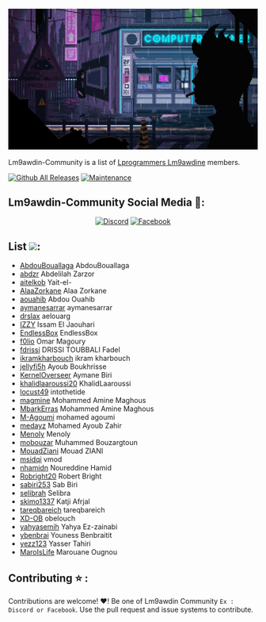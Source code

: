 <p align="center">
<img src="https://github.com/yezz123/yezz123/blob/master/img/img.gif">
</p>

Lm9awdin-Community is a list of [Lprogrammers Lm9awdine](https://github.com/LprogrammersLm9awdin) members.

[![Github All Releases](https://img.shields.io/badge/status-active-brightgreen)]()
[![Maintenance](https://img.shields.io/badge/Maintained%3F-yes-green.svg)](https://GitHub.com/Naereen/StrapDown.js/graphs/commit-activity)

## Lm9awdin-Community Social Media 🤯:

<p align="center">
    <a href="https://discord.gg/FBwVqq8fxK">
    <img alt="Discord" src="https://img.shields.io/badge/Discord%20-%237289DA.svg?&style=for-the-badge&logo=discord&logoColor=white"/></a>
    <a href="https://www.facebook.com/groups/l9wada">
    <img alt="Facebook" src="https://img.shields.io/badge/Facebook%20-%231877F2.svg?&style=for-the-badge&logo=Facebook&logoColor=white"/></a>
</p>

## List <img src="https://media.giphy.com/media/C4b6GwFKbYxK8/giphy.gif" width="30px">:

- [AbdouBouallaga](https://github.com/AbdouBouallaga) AbdouBouallaga
- [abdzr](https://github.com/abdzr) Abdelilah Zarzor
- [aitelkob](https://github.com/aitelkob) Yait-el-
- [AlaaZorkane](https://github.com/AlaaZorkane) Alaa Zorkane
- [aouahib](https://github.com/aouahib) Abdou Ouahib
- [aymanesarrar](https://github.com/aymanesarrar) aymanesarrar
- [drslax](https://github.com/drslax) aelouarg
- [IZZY](https://github.com/IssamElJaouhari) Issam El Jaouhari
- [EndlessBox](https://github.com/EndlessBox) EndlessBox
- [f0lio](https://github.com/f0lio) Omar Magoury
- [fdrissi](https://github.com/fdrissi) DRISSI TOUBBALI Fadel
- [ikramkharbouch](https://github.com/ikramkharbouch) ikram kharbouch
- [jellyfi5h](https://github.com/jellyfi5h) Ayoub Boukhrisse
- [KernelOverseer](https://github.com/KernelOverseer) Aymane Biri
- [khalidlaaroussi20](https://github.com/khalidlaaroussi20) KhalidLaaroussi
- [locust49](https://github.com/locust49) intothetide
- [magmine](https://github.com/magmine) Mohammed Amine Maghous
- [MbarkErras](https://github.com/MbarkErras) Mohammed Amine Maghous
- [M-Agoumi](https://github.com/M-Agoumi) mohamed agoumi
- [medayz](https://github.com/medayz) Mohamed Ayoub Zahir
- [MenoIy](https://github.com/MenoIy) Menoly
- [mobouzar](https://github.com/mobouzar) Muhammed Bouzargtoun
- [MouadZiani](https://github.com/mouadziani) Mouad ZIANI
- [msidqi](https://github.com/msidqi) vmod
- [nhamidn](https://github.com/nhamidn) Noureddine Hamid
- [Robright20](https://github.com/Robright20) Robert Bright
- [sabiri253](https://github.com/sabiri253) Sab Biri
- [selibrah](https://github.com/selibrah) Selibra
- [skimo1337](https://github.com/skimo1337) Katji Afrjal
- [tareqbareich](https://github.com/tareqbareich) tareqbareich
- [XD-OB](https://github.com/XD-OB) obelouch
- [yahyasemih](https://github.com/yahyasemih) Yahya Ez-zainabi
- [ybenbrai](https://github.com/ybenbrai) Youness Benbraitit
- [yezz123](https://github.com/yezz123) Yasser Tahiri
- [MaroIsLife](https://github.com/MaroIsLife) Marouane Ougnou

## Contributing ⭐ :
Contributions are welcome! ♥! Be one of Lm9awdin Community `Ex : Discord or Facebook`.
Use the pull request and issue systems to contribute.
